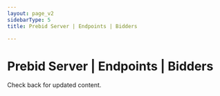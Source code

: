 ```yaml
---
layout: page_v2
sidebarType: 5
title: Prebid Server | Endpoints | Bidders

---
```


# Prebid Server | Endpoints | Bidders

Check back for updated content.
